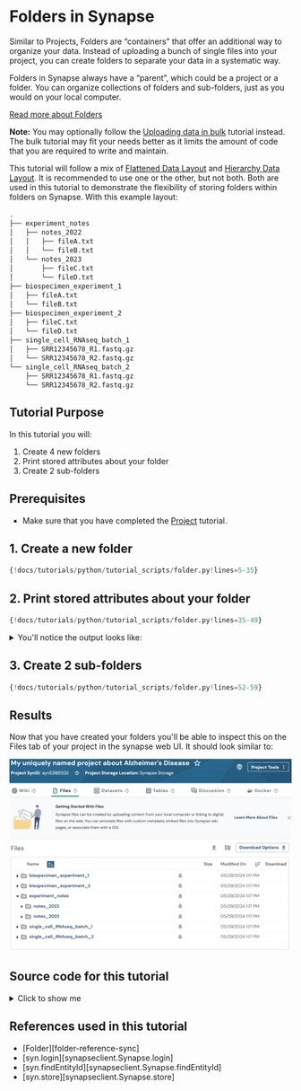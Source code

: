 # Folders in Synapse
Similar to Projects, Folders are “containers” that offer an additional way to organize your data. Instead of uploading a bunch of single files into your project, you can create folders to separate your data in a systematic way.

Folders in Synapse always have a “parent”, which could be a project or a folder. You can organize collections of folders and sub-folders, just as you would on your local computer.

[Read more about Folders](../../explanations/domain_models_of_synapse.md#folders)


**Note:** You may optionally follow the [Uploading data in bulk](./upload_data_in_bulk.md)
tutorial instead. The bulk tutorial may fit your needs better as it limits the amount
of code that you are required to write and maintain.


This tutorial will follow a mix of
[Flattened Data Layout](../../explanations/structuring_your_project.md#flattened-data-layout-example)
and [Hierarchy Data Layout](../../explanations/structuring_your_project.md#hierarchy-data-layout-example).
It is recommended to use one or the other, but not both. Both are used in this tutorial
to demonstrate the flexibility of storing folders within folders on Synapse.
With this example layout:
```
.
├── experiment_notes
│   ├── notes_2022
│   │   ├── fileA.txt
│   │   └── fileB.txt
│   └── notes_2023
│       ├── fileC.txt
│       └── fileD.txt
├── biospecimen_experiment_1
│   ├── fileA.txt
│   └── fileB.txt
├── biospecimen_experiment_2
│   ├── fileC.txt
│   └── fileD.txt
├── single_cell_RNAseq_batch_1
│   ├── SRR12345678_R1.fastq.gz
│   └── SRR12345678_R2.fastq.gz
└── single_cell_RNAseq_batch_2
    ├── SRR12345678_R1.fastq.gz
    └── SRR12345678_R2.fastq.gz
```

## Tutorial Purpose
In this tutorial you will:

1. Create 4 new folders
1. Print stored attributes about your folder
1. Create 2 sub-folders


## Prerequisites
* Make sure that you have completed the [Project](./project.md) tutorial.


## 1. Create a new folder

```python
{!docs/tutorials/python/tutorial_scripts/folder.py!lines=5-35}
```

## 2. Print stored attributes about your folder

```python
{!docs/tutorials/python/tutorial_scripts/folder.py!lines=35-49}
```

<details class="example">
  <summary>You'll notice the output looks like:</summary>
```
My folder ID is: syn53205629
The parent ID of my folder is: syn53185532
I created my folder on: 2023-12-28T20:52:50.193Z
The ID of the user that created my folder is: 3481671
My folder was last modified on: 2023-12-28T20:52:50.193Z
```
</details>


## 3. Create 2 sub-folders

```python
{!docs/tutorials/python/tutorial_scripts/folder.py!lines=52-59}
```

## Results
Now that you have created your folders you'll be able to inspect this on the Files tab of your project in the synapse web UI. It should look similar to:

![folder](./tutorial_screenshots/folder.png)


## Source code for this tutorial

<details class="quote">
  <summary>Click to show me</summary>

```python
{!docs/tutorials/python/tutorial_scripts/folder.py!}
```
</details>

## References used in this tutorial

- [Folder][folder-reference-sync]
- [syn.login][synapseclient.Synapse.login]
- [syn.findEntityId][synapseclient.Synapse.findEntityId]
- [syn.store][synapseclient.Synapse.store]
